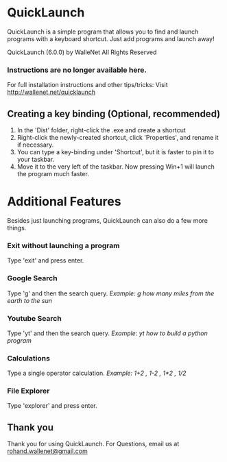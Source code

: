 # QuickLaunch
QuickLaunch is a simple program that allows you to find and launch programs with a keyboard shortcut. Just add programs and launch away!

QuickLaunch (6.0.0) by WalleNet
All Rights Reserved

### Instructions are no longer available here.
For full installation instructions and other tips/tricks: 
Visit http://wallenet.net/quicklaunch

## Creating a key binding (Optional, recommended)
1. In the 'Dist' folder, right-click the .exe and create a shortcut
2. Right-click the newly-created shortcut, click 'Properties', and rename it if necessary.
3. You can type a key-binding under 'Shortcut', but it is faster to pin it to your taskbar.
4. Move it to the very left of the taskbar. Now pressing Win+1 will launch the program much faster.

# Additional Features
Besides just launching programs, QuickLaunch can also do a few more things.

### Exit without launching a program
Type 'exit' and press enter.

### Google Search
Type 'g' and then the search query. _Example: g how many miles from the earth to the sun_

### Youtube Search
Type 'yt' and then the search query. _Example: yt how to build a python program_

### Calculations
Type a single operator calculation. _Example: 1+2 , 1-2 , 1\*2 , 1/2_

### File Explorer
Type 'explorer' and press enter.


## Thank you
Thank you for using QuickLaunch.
For Questions, email us at rohand.wallenet@gmail.com
